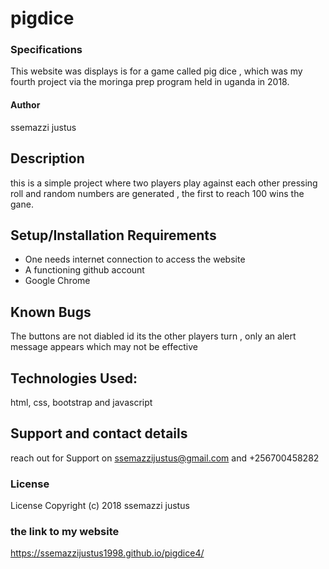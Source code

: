 # pigdice
### Specifications
This website was displays is for a game called pig dice , which was my fourth project via the moringa prep program held in uganda in 2018.
#### Author
ssemazzi justus

## Description
this is a simple project where two players play against each other pressing roll and random numbers are generated , the first to reach 100 wins the gane.

## Setup/Installation Requirements
* One needs internet connection to access the website
* A functioning github account
* Google Chrome


## Known Bugs
The buttons are not diabled id its the other players turn , only an alert message appears which may not be effective

## Technologies Used:
html, css, bootstrap and javascript

## Support and contact details
reach out for Support on ssemazzijustus@gmail.com and +256700458282
### License
License Copyright (c) 2018 ssemazzi justus

### the link to my website
https://ssemazzijustus1998.github.io/pigdice4/
